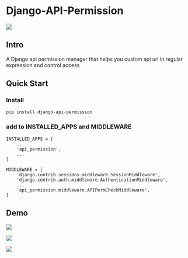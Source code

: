 # Django-API-Permission

![](https://img.shields.io/pypi/v/django-api-permission.svg?label=django-api-permission)

## Intro

A Django api permission manager that helps you custom api url in regular expression and control access

## Quick Start

### Install

```
pip install django-api-permission
```

### add to INSTALLED_APPS and MIDDLEWARE

```
INSTALLED_APPS = [
    ...
    'api_permission',
    ...
]

MIDDLEWARE = [
    'django.contrib.sessions.middleware.SessionMiddleware',
    'django.contrib.auth.middleware.AuthenticationMiddleware',
    ...
    'api_permission.middleware.APIPermCheckMiddleware',
]
```

## Demo

![](./demo1.png)

![](./demo2.png)

![](./demo3.png)
